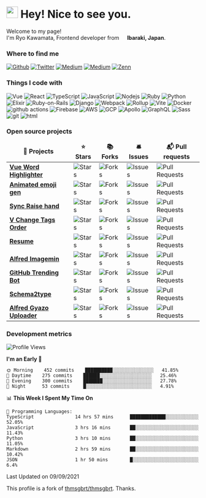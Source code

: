 <h1><img src="https://emojis.slackmojis.com/emojis/images/1531849430/4246/blob-sunglasses.gif?1531849430" width="30"/> Hey! Nice to see you.</h1>

<p>Welcome to my page! </br> I'm Ryo Kawamata, Frontend developer from <img src="https://image.flaticon.com/icons/png/128/323/323308.png" width="13"/> <b>Ibaraki, Japan</b>.

<h3>Where to find me</h3>
<p>
<a href="https://github.com/kawamataryo" target="_blank"><img alt="Github" src="https://img.shields.io/badge/GitHub-%2312100E.svg?&style=for-the-badge&logo=Github&logoColor=white" /></a>
<a href="https://twitter.com/KawamataRyo" target="_blank"><img alt="Twitter" src="https://img.shields.io/badge/twitter-%231DA1F2.svg?&style=for-the-badge&logo=twitter&logoColor=white" /></a>
<a href="www.linkedin.com/in/涼-川俣-b4999b199" target="_blank"><img alt="Medium" src="https://img.shields.io/badge/linkdin-0a66c2.svg?&style=for-the-badge&logo=linkedin&logoColor=white" /></a>
<a href="https://qiita.com/ryo2132" target="_blank"><img alt="Medium" src="https://img.shields.io/badge/qiita-55C500.svg?&style=for-the-badge&logo=qiita&logoColor=white" /></a>
<a href="https://zenn.dev/ryo_kawamata" target="_blank"><img alt="Zenn" src="https://img.shields.io/badge/Zenn-3EA8FF.svg?&style=for-the-badge&logo=Zenn&logoColor=white" /></a>
</p>

<h3>Things I code with</h3>
<p>
  <img alt="Vue" src="https://img.shields.io/badge/-Vue.js-4FC08D?style=flat-square&logo=Vue.js&logoColor=white" />
  <img alt="React" src="https://img.shields.io/badge/-React-45b8d8?style=flat-square&logo=react&logoColor=white" />
  <img alt="TypeScript" src="https://img.shields.io/badge/-TypeScript-007ACC?style=flat-square&logo=typescript&logoColor=white" />
  <img alt="JavaScript" src="https://img.shields.io/badge/-JavaScript-F7DF1E?style=flat-square&logo=JavaScript&logoColor=white" />
  <img alt="Nodejs" src="https://img.shields.io/badge/-Node.js-43853d?style=flat-square&logo=Node.js&logoColor=white" />
  <img alt="Ruby" src="https://img.shields.io/badge/-Ruby-CC342D?style=flat-square&logo=Ruby&logoColor=white" />
  <img alt="Python" src="https://img.shields.io/badge/-Python-3776AB?style=flat-square&logo=Python&logoColor=white" />
  <img alt="Elixir" src="https://img.shields.io/badge/-Elixir-4B275F?style=flat-square&logo=Elixir&logoColor=white" />
  <img alt="Ruby-on-Rails" src="https://img.shields.io/badge/-Rails-CC0000?style=flat-square&logo=Ruby-on-Rails&logoColor=white" />
  <img alt="Django" src="https://img.shields.io/badge/-Django-092E20?style=flat-square&logo=Django&logoColor=white" />
  <img alt="Webpack" src="https://img.shields.io/badge/-Webpack-8DD6F9?style=flat-square&logo=webpack&logoColor=white" />
  <img alt="Rollup" src="https://img.shields.io/badge/-Rollup-EC4A3F?style=flat-square&logo=rollup.js&logoColor=white" />
  <img alt="Vite" src="https://img.shields.io/badge/-Vite-646CFF?style=flat-square&logo=Vite&logoColor=white" />
  <img alt="Docker" src="https://img.shields.io/badge/-Docker-46a2f1?style=flat-square&logo=docker&logoColor=white" />
  <img alt="github actions" src="https://img.shields.io/badge/-Github_Actions-2088FF?style=flat-square&logo=github-actions&logoColor=white" />
  <img alt="Firebase" src="https://img.shields.io/badge/-Firebase-FFCA28?style=flat-square&logo=Firebase&logoColor=white" />
  <img alt="AWS" src="https://img.shields.io/badge/-AWS-232F3E?style=flat-square&logo=amazon-aws&logoColor=white" />
  <img alt="GCP" src="https://img.shields.io/badge/-GCP-1a73e8?style=flat-square&logo=google-cloud&logoColor=white" />
  <img alt="Apollo" src="https://img.shields.io/badge/-Apollo%20GraphQL-311C87?style=flat-square&logo=apollo-graphql&logoColor=white" />
  <img alt="GraphQL" src="https://img.shields.io/badge/-GraphQL-E10098?style=flat-square&logo=graphql&logoColor=white" />
  <img alt="Sass" src="https://img.shields.io/badge/-Sass-CC6699?style=flat-square&logo=sass&logoColor=white" />
  <img alt="git" src="https://img.shields.io/badge/-Git-F05032?style=flat-square&logo=git&logoColor=white" />
  <img alt="html" src="https://img.shields.io/badge/-HTML-E34F26?style=flat-square&logo=html5&logoColor=white" />
</p>
<h3>Open source projects</h3>
<table>
  <thead align="center">
    <tr border: none;>
      <td><b>🎁 Projects</b></td>
      <td><b>⭐ Stars</b></td>
      <td><b>📚 Forks</b></td>
      <td><b>🛎 Issues</b></td>
      <td><b>📬 Pull requests</b></td>
    </tr>
  </thead>
  <tbody>
    <tr>
      <td><a href="https://github.com/kawamataryo/vue-word-highlighter"><b>Vue Word Highlighter</b></a></td>
      <td><img alt="Stars" src="https://img.shields.io/github/stars/kawamataryo/vue-word-highlighter?style=flat-square&labelColor=343b41"/></td>
      <td><img alt="Forks" src="https://img.shields.io/github/forks/kawamataryo/vue-word-highlighter?style=flat-square&labelColor=343b41"/></td>
      <td><img alt="Issues" src="https://img.shields.io/github/issues/kawamataryo/vue-word-highlighter?style=flat-square&labelColor=343b41"/></td>
      <td><img alt="Pull Requests" src="https://img.shields.io/github/issues-pr/kawamataryo/vue-word-highlighter?style=flat-square&labelColor=343b41"/></td>
	  </tr>
    <tr>
      <td><a href="https://github.com/kawamataryo/animated-emoji-gen"><b>Animated emoji gen</b></a></td>
      <td><img alt="Stars" src="https://img.shields.io/github/stars/kawamataryo/animated-emoji-gen?style=flat-square&labelColor=343b41"/></td>
      <td><img alt="Forks" src="https://img.shields.io/github/forks/kawamataryo/animated-emoji-gen?style=flat-square&labelColor=343b41"/></td>
      <td><img alt="Issues" src="https://img.shields.io/github/issues/kawamataryo/animated-emoji-gen?style=flat-square&labelColor=343b41"/></td>
      <td><img alt="Pull Requests" src="https://img.shields.io/github/issues-pr/kawamataryo/animated-emoji-gen?style=flat-square&labelColor=343b41"/></td>
    </tr>
    <tr>
      <td><a href="https://github.com/kawamataryo/sync-raise-hand"><b>Sync Raise hand</b></a></td>
      <td><img alt="Stars" src="https://img.shields.io/github/stars/kawamataryo/sync-raise-hand?style=flat-square&labelColor=343b41"/></td>
      <td><img alt="Forks" src="https://img.shields.io/github/forks/kawamataryo/sync-raise-hand?style=flat-square&labelColor=343b41"/></td>
      <td><img alt="Issues" src="https://img.shields.io/github/issues/kawamataryo/sync-raise-hand?style=flat-square&labelColor=343b41"/></td>
      <td><img alt="Pull Requests" src="https://img.shields.io/github/issues-pr/kawamataryo/sync-raise-hand?style=flat-square&labelColor=343b41"/></td>
    </tr>
    <tr>
      <td><a href="https://github.com/kawamataryo/v-change-tags-order"><b>V Change Tags Order</b></a></td>
      <td><img alt="Stars" src="https://img.shields.io/github/stars/kawamataryo/v-change-tags-order?style=flat-square&labelColor=343b41"/></td>
      <td><img alt="Forks" src="https://img.shields.io/github/forks/kawamataryo/v-change-tags-order?style=flat-square&labelColor=343b41"/></td>
      <td><img alt="Issues" src="https://img.shields.io/github/issues/kawamataryo/v-change-tags-order?style=flat-square&labelColor=343b41"/></td>
      <td><img alt="Pull Requests" src="https://img.shields.io/github/issues-pr/kawamataryo/v-change-tags-order?style=flat-square&labelColor=343b41"/></td>
    </tr>
    <tr>
      <td><a href="https://github.com/kawamataryo/resume"><b>Resume</b></a></td>
      <td><img alt="Stars" src="https://img.shields.io/github/stars/kawamataryo/resume?style=flat-square&labelColor=343b41"/></td>
      <td><img alt="Forks" src="https://img.shields.io/github/forks/kawamataryo/resume?style=flat-square&labelColor=343b41"/></td>
      <td><img alt="Issues" src="https://img.shields.io/github/issues/kawamataryo/resume?style=flat-square&labelColor=343b41"/></td>
      <td><img alt="Pull Requests" src="https://img.shields.io/github/issues-pr/kawamataryo/resume?style=flat-square&labelColor=343b41"/></td>
    </tr>
	  <tr>
      <td><a href="https://github.com/kawamataryo/alfred-imagemin"><b>Alfred Imagemin</b></a></td>
      <td><img alt="Stars" src="https://img.shields.io/github/stars/kawamataryo/alfred-imagemin?style=flat-square&labelColor=343b41"/></td>
      <td><img alt="Forks" src="https://img.shields.io/github/forks/kawamataryo/alfred-imagemin?style=flat-square&labelColor=343b41"/></td>
      <td><img alt="Issues" src="https://img.shields.io/github/issues/kawamataryo/alfred-imagemin?style=flat-square&labelColor=343b41"/></td>
      <td><img alt="Pull Requests" src="https://img.shields.io/github/issues-pr/kawamataryo/alfred-imagemin?style=flat-square&labelColor=343b41"/></td>
    </tr>
	  <tr>
      <td><a href="https://github.com/kawamataryo/github-trending-bot"><b>GitHub Trending Bot</b></a></td>
      <td><img alt="Stars" src="https://img.shields.io/github/stars/kawamataryo/github-trending-bot?style=flat-square&labelColor=343b41"/></td>
      <td><img alt="Forks" src="https://img.shields.io/github/forks/kawamataryo/github-trending-bot?style=flat-square&labelColor=343b41"/></td>
      <td><img alt="Issues" src="https://img.shields.io/github/issues/kawamataryo/github-trending-bot?style=flat-square&labelColor=343b41"/></td>
      <td><img alt="Pull Requests" src="https://img.shields.io/github/issues-pr/kawamataryo/github-trending-bot?style=flat-square&labelColor=343b41"/></td>
    </tr>
	  <tr>
      <td><a href="https://github.com/kawamataryo/schema2type"><b>Schema2type</b></a></td>
      <td><img alt="Stars" src="https://img.shields.io/github/stars/kawamataryo/schema2type?style=flat-square&labelColor=343b41"/></td>
      <td><img alt="Forks" src="https://img.shields.io/github/forks/kawamataryo/schema2type?style=flat-square&labelColor=343b41"/></td>
      <td><img alt="Issues" src="https://img.shields.io/github/issues/kawamataryo/schema2type?style=flat-square&labelColor=343b41"/></td>
      <td><img alt="Pull Requests" src="https://img.shields.io/github/issues-pr/kawamataryo/schema2type?style=flat-square&labelColor=343b41"/></td>
    </tr>
	  <tr>
      <td><a href="https://github.com/kawamataryo/alfred-gyazo-uploader"><b>Alfred Gyazo Uploader</b></a></td>
      <td><img alt="Stars" src="https://img.shields.io/github/stars/kawamataryo/alfred-gyazo-uploader?style=flat-square&labelColor=343b41"/></td>
      <td><img alt="Forks" src="https://img.shields.io/github/forks/kawamataryo/alfred-gyazo-uploader?style=flat-square&labelColor=343b41"/></td>
      <td><img alt="Issues" src="https://img.shields.io/github/issues/kawamataryo/alfred-gyazo-uploader?style=flat-square&labelColor=343b41"/></td>
      <td><img alt="Pull Requests" src="https://img.shields.io/github/issues-pr/kawamataryo/alfred-gyazo-uploader?style=flat-square&labelColor=343b41"/></td>
    </tr>
  </tbody>
</table>

<h3>Development metrics</h3>

<!--START_SECTION:waka-->
![Profile Views](http://img.shields.io/badge/Profile%20Views-13-blue)

**I'm an Early 🐤** 

```text
🌞 Morning    452 commits    ██████████░░░░░░░░░░░░░░░   41.85% 
🌆 Daytime    275 commits    ██████░░░░░░░░░░░░░░░░░░░   25.46% 
🌃 Evening    300 commits    ███████░░░░░░░░░░░░░░░░░░   27.78% 
🌙 Night      53 commits     █░░░░░░░░░░░░░░░░░░░░░░░░   4.91%

```


📊 **This Week I Spent My Time On** 

```text
💬 Programming Languages: 
TypeScript               14 hrs 57 mins      █████████████░░░░░░░░░░░░   52.05% 
JavaScript               3 hrs 16 mins       ██░░░░░░░░░░░░░░░░░░░░░░░   11.43% 
Python                   3 hrs 10 mins       ██░░░░░░░░░░░░░░░░░░░░░░░   11.05% 
Markdown                 2 hrs 59 mins       ██░░░░░░░░░░░░░░░░░░░░░░░   10.42% 
JSON                     1 hr 50 mins        █░░░░░░░░░░░░░░░░░░░░░░░░   6.4%

```


 Last Updated on 09/09/2021
<!--END_SECTION:waka-->

This profile is a fork of [thmsgbrt/thmsgbrt](https://github.com/thmsgbrt). Thanks.

